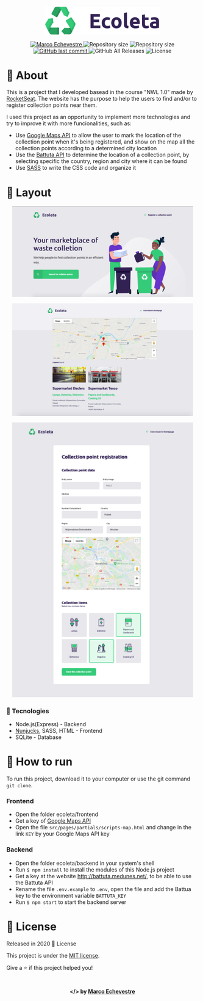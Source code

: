 <p align="center">
  <img src="https://github.com/marcoaminotto/ecoleta/blob/master/frontend/src/assets/logo.svg" alt="Image of the Ecoleta application" width="300px">
</p>

<p align="center">	
  <a href="https://www.linkedin.com/in/marco-echevestre/">
      <img alt="Marco Echevestre" src="https://img.shields.io/badge/-Marco Echevestre-34cb79?style=flat&logo=Linkedin&logoColor=white" />
  </a>
  <img alt="Repository size" src="https://img.shields.io/github/repo-size/marcoaminotto/ecoleta?color=34cb79">
  <img alt="Repository size" src="https://img.shields.io/github/languages/code-size/marcoaminotto/ecoleta?color=34cb79">
  <a href="https://github.com/marcoaminotto/proffy/commits/master">
    <img alt="GitHub last commit" src="https://img.shields.io/github/last-commit/marcoaminotto/ecoleta?color=34cb79">
  </a> 
  <img alt="GitHub All Releases" src="https://img.shields.io/github/downloads/marcoaminotto/ecoleta/total?logo=GitHub&style=flat&color=34cb79">
  <img alt="License" src="https://img.shields.io/badge/license-MIT-34cb79">
</p>


# 📖 About
This is a project that I developed basead in the course "NWL 1.0" made by [RocketSeat](rocketseat.com.br). The website has the purpose to help the users to find and/or to register collection points near them. 

I used this project as an opportunity to implement more technologies and try to improve it with more funcionalities, such as:
* Use [Google Maps API](https://developers.google.com/maps/documentation/javascript/overview) to allow the user to mark the location of the collection point when it's being registered, and show on the map all the collection points according to a determined city location
* Use the [Battuta API](http://battuta.medunes.net/) to determine the location of a collection point, by selecting specific the country, region and city where it can be found
* Use [SASS](https://sass-lang.com/) to write the CSS code and organize it

# 📐 Layout

<div align="center">
  <p align="center">
    <img src="./.github/main.png" width="475px">
  </p>
  <p align="center">
    <img src="./.github/search-point.png" width="475px">
  </p> 
  <p align="center">
    <img src="./.github/register-point.png" width="475px">
  </p>
</div>


### 🚀 Tecnologies
* Node.js(Express) - Backend
* [Nunjucks](https://mozilla.github.io/nunjucks/), SASS, HTML - Frontend
* SQLite - Database

# 🔧 How to run

To run this project, download it to your computer or use the git command `git clone`.

### Frontend

* Open the folder ecoleta/frontend
* Get a key of [Google Maps API](https://developers.google.com/maps/documentation/javascript/get-api-key)
* Open the file `src/pages/partials/scripts-map.html` and change in the link `KEY` by your Google Maps API key

### Backend

* Open the folder ecoleta/backend in your system's shell
* Run `$ npm install` to install the modules of this Node.js project
* Get a key at the website http://battuta.medunes.net/, to be able to use the Battuta API
* Rename the file `.env.example` to `.env`, open the file and add the Battua key to the environment variable `BATTUTA_KEY`
* Run `$ npm start` to start the backend server

# :closed_book: License

Released in 2020 :closed_book: License

This project is under the [MIT license](./LICENSE).


Give a ⭐️ if this project helped you!

#
<p align="center">
   <b> &#60;/&#62; by <a href="https://www.linkedin.com/in/marco-echevestre/">Marco Echevestre</a></b>
</p>
